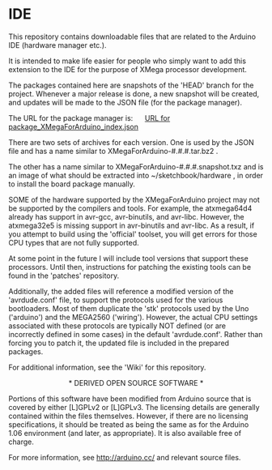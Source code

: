 # IDE

This repository contains downloadable files that are related to the Arduino
IDE (hardware manager etc.).

It is intended to make life easier for people who simply want to add this
extension to the IDE for the purpose of XMega processor development.

The packages contained here are snapshots of the 'HEAD' branch for the
project.  Whenever a major release is done, a new snapshot will be created,
and updates will be made to the JSON file (for the package manager).


The URL for the package manager is:
&nbsp;&nbsp;&nbsp;&nbsp;
<a href="https://raw.githubusercontent.com/XMegaForArduino/IDE/master/package_XMegaForArduino_index.json">
URL for package_XMegaForArduino_index.json</a>


There are two sets of archives for each version.  One is used by the JSON file
and has a name similar to XMegaForArduino-#.#.#.tar.bz2 .

The other has a name similar to XMegaForArduino-#.#.#.snapshot.txz and is an
image of what should be extracted into ~/sketchbook/hardware , in order to
install the board package manually.


SOME of the hardware supported by the XMegaForArduino project may not be
supported by the compilers and tools.  For example, the atxmega64d4 already
has support in avr-gcc, avr-binutils, and avr-libc.  However, the
atxmega32e5 is missing support in avr-binutils and avr-libc.  As a result,
if you attempt to build using the 'official' toolset, you will get errors
for those CPU types that are not fully supported.


At some point in the future I will include tool versions that support these
processors.  Until then, instructions for patching the existing tools can
be found in the 'patches' repository.


Additionally, the added files will reference a modified version of the
'avrdude.conf' file, to support the protocols used for the various
bootloaders.  Most of them duplicate the 'stk' protocols used by the Uno
('arduino') and the MEGA2560 ('wiring').  However, the actual CPU settings
associated with these protocols are typically NOT defined (or are incorrectly
defined in some cases) in the default 'avrdude.conf'.  Rather than forcing
you to patch it, the updated file is included in the prepared packages.


For additional information, see the 'Wiki' for this repository.



<p align="center">* DERIVED OPEN SOURCE SOFTWARE *</p>

Portions of this software have been modified from Arduino source that is
covered by either [L]GPLv2 or [L]GPLv3.  The licensing details are generally
contained within the files themselves.  However, if there are no licensing
specifications, it should be treated as being the same as for the Arduino 1.06
environment (and later, as appropriate).  It is also available free of charge.

For more information, see http://arduino.cc/ and relevant source files.

